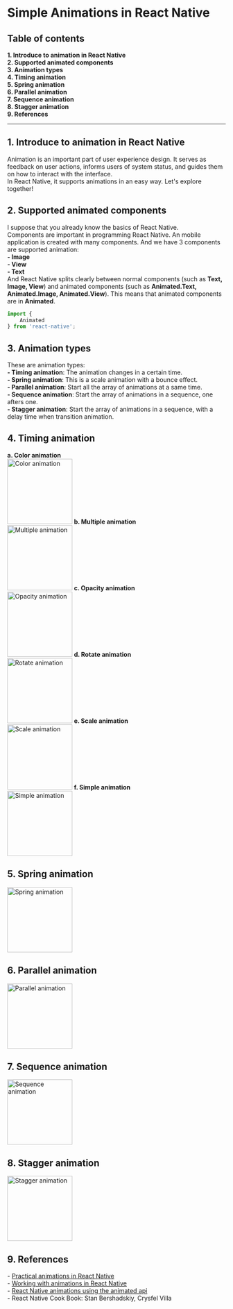 # Simple Animations in React Native

<h2>Table of contents</h2>
<b>1. Introduce to animation in React Native</b><br>
<b>2. Supported animated components</b><br>
<b>3. Animation types</b><br>
<b>4. Timing animation</b><br>
<b>5. Spring animation</b><br>
<b>6. Parallel animation</b><br>
<b>7. Sequence animation</b><br>
<b>8. Stagger animation</b><br>
<b>9. References</b><br>
<hr>
<h2>1. Introduce to animation in React Native</h2>
Animation is an important part of user experience design. It serves as feedback on user actions, informs users of system status, and guides them on how to interact with the interface.<br>
In React Native, it supports animations in an easy way. Let's explore together!
<h2>2. Supported animated components</h2>
I suppose that you already know the basics of React Native.<br>
Components are important in programming React Native. An mobile application is created with many components. And we have 3 components are supported animation:<br>
<b>- Image</b><br>
<b>- View</b><br>
<b>- Text</b><br>
And React Native splits clearly between normal components (such as <b>Text, Image, View</b>) and animated components (such as <b>Animated.Text, Animated.Image, Animated.View</b>). This means that animated components are in <b>Animated</b>.

```javascript
import {
	Animated
} from 'react-native';
```
<h2>3. Animation types</h2>
These are animation types:<br>
<b>- Timing animation</b>: The animation changes in a certain time.<br>
<b>- Spring animation</b>: This is a scale animation with a bounce effect.<br>
<b>- Parallel animation</b>: Start all the array of animations at a same time.<br>
<b>- Sequence animation</b>: Start the array of animations in a sequence, one afters one.<br>
<b>- Stagger animation</b>: Start the array of animations in a sequence, with a delay time when transition animation.<br>
<h2>4. Timing animation</h2>
<b>a. Color animation</b><br>
<img src="https://github.com/uit2712/SimpleAnimations/blob/master/demo/color-animation.gif" title="Color animation" width="150"/>
<b>b. Multiple animation</b><br>
<img src="https://github.com/uit2712/SimpleAnimations/blob/master/demo/multiple-animation.gif" title="Multiple animation" width="150"/>
<b>c. Opacity animation</b><br>
<img src="https://github.com/uit2712/SimpleAnimations/blob/master/demo/opacity-animation.gif" title="Opacity animation" width="150"/>
<b>d. Rotate animation</b><br>
<img src="https://github.com/uit2712/SimpleAnimations/blob/master/demo/rotate-animation.gif" title="Rotate animation" width="150"/>
<b>e. Scale animation</b><br>
<img src="https://github.com/uit2712/SimpleAnimations/blob/master/demo/scale-animation.gif" title="Scale animation" width="150"/>
<b>f. Simple animation</b><br>
<img src="https://github.com/uit2712/SimpleAnimations/blob/master/demo/simple-animation.gif" title="Simple animation" width="150"/>
<h2>5. Spring animation</h2>
<img src="https://github.com/uit2712/SimpleAnimations/blob/master/demo/spring-animation.gif" title="Spring animation" width="150"/>
<h2>6. Parallel animation</h2>
<img src="https://github.com/uit2712/SimpleAnimations/blob/master/demo/parallel-animation.gif" title="Parallel animation" width="150"/>
<h2>7. Sequence animation</h2>
<img src="https://github.com/uit2712/SimpleAnimations/blob/master/demo/sequence-animation.gif" title="Sequence animation" width="150"/>
<h2>8. Stagger animation</h2>
<img src="https://github.com/uit2712/SimpleAnimations/blob/master/demo/stagger-animation.gif" title="Stagger animation" width="150"/>
<h2>9. References</h2>
- <a href="https://code.tutsplus.com/tutorials/practical-animations-in-react-native--cms-27567">Practical animations in React Native</a><br>
- <a href="https://code.tutsplus.com/tutorials/working-with-animations-in-react-native--cms-27328">Working with animations in React Native</a><br>
- <a href="https://medium.com/react-native-training/react-native-animations-using-the-animated-api-ebe8e0669fae#...">React Native animations using the animated api</a><br>
- React Native Cook Book: Stan Bershadskiy, Crysfel Villa
